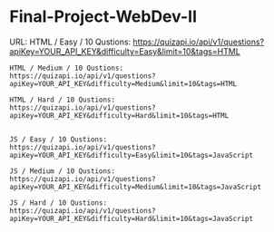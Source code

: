 # Final-Project-WebDev-II

URL:
HTML / Easy / 10 Qustions:
https://quizapi.io/api/v1/questions?apiKey=YOUR_API_KEY&difficulty=Easy&limit=10&tags=HTML

    HTML / Medium / 10 Qustions:
    https://quizapi.io/api/v1/questions?apiKey=YOUR_API_KEY&difficulty=Medium&limit=10&tags=HTML

    HTML / Hard / 10 Qustions:
    https://quizapi.io/api/v1/questions?apiKey=YOUR_API_KEY&difficulty=Hard&limit=10&tags=HTML


    JS / Easy / 10 Qustions:
    https://quizapi.io/api/v1/questions?apiKey=YOUR_API_KEY&difficulty=Easy&limit=10&tags=JavaScript

    JS / Medium / 10 Qustions:
    https://quizapi.io/api/v1/questions?apiKey=YOUR_API_KEY&difficulty=Medium&limit=10&tags=JavaScript

    JS / Hard / 10 Qustions:
    https://quizapi.io/api/v1/questions?apiKey=YOUR_API_KEY&difficulty=Hard&limit=10&tags=JavaScript
